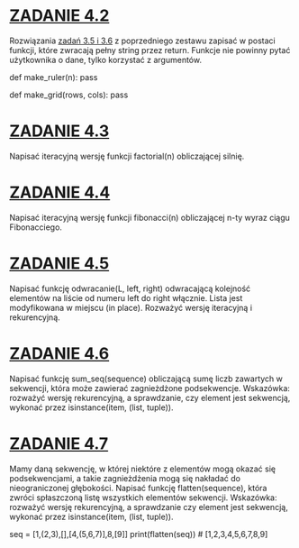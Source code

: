 # [ZADANIE 4.2](Zadanie_4-2.py)
Rozwiązania [zadań 3.5 i 3.6](Python_UJ_2023-24/Lab_3) z poprzedniego zestawu zapisać w postaci funkcji, które zwracają pełny string przez return. Funkcje nie powinny pytać użytkownika o dane, tylko korzystać z argumentów.

def make_ruler(n): pass

def make_grid(rows, cols): pass

# [ZADANIE 4.3](Zadanie_4-3.py)
Napisać iteracyjną wersję funkcji factorial(n) obliczającej silnię.

# [ZADANIE 4.4](Zadanie_4-4.py)
Napisać iteracyjną wersję funkcji fibonacci(n) obliczającej n-ty wyraz ciągu Fibonacciego.

# [ZADANIE 4.5](Zadanie_4-5.py)
Napisać funkcję odwracanie(L, left, right) odwracającą kolejność elementów na liście od numeru left do right włącznie. Lista jest modyfikowana w miejscu (in place). Rozważyć wersję iteracyjną i rekurencyjną.

# [ZADANIE 4.6](Zadanie_4-6.py)
Napisać funkcję sum_seq(sequence) obliczającą sumę liczb zawartych w sekwencji, która może zawierać zagnieżdżone podsekwencje. Wskazówka: rozważyć wersję rekurencyjną, a sprawdzanie, czy element jest sekwencją, wykonać przez isinstance(item, (list, tuple)).

# [ZADANIE 4.7](Zadanie_4-7.py)
Mamy daną sekwencję, w której niektóre z elementów mogą okazać się podsekwencjami, a takie zagnieżdżenia mogą się nakładać do nieograniczonej głębokości. Napisać funkcję flatten(sequence), która zwróci spłaszczoną listę wszystkich elementów sekwencji. Wskazówka: rozważyć wersję rekurencyjną, a sprawdzanie czy element jest sekwencją, wykonać przez isinstance(item, (list, tuple)).

seq = [1,(2,3),[],[4,(5,6,7)],8,[9]]
print(flatten(seq))   # [1,2,3,4,5,6,7,8,9]

